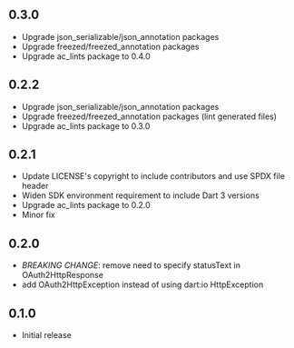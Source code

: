 ## 0.3.0

- Upgrade json_serializable/json_annotation packages
- Upgrade freezed/freezed_annotation packages
- Upgrade ac_lints package to 0.4.0

## 0.2.2

- Upgrade json_serializable/json_annotation packages
- Upgrade freezed/freezed_annotation packages (lint generated files)
- Upgrade ac_lints package to 0.3.0

## 0.2.1

- Update LICENSE's copyright to include contributors and use SPDX file header
- Widen SDK environment requirement to include Dart 3 versions
- Upgrade ac_lints package to 0.2.0
- Minor fix

## 0.2.0

- *BREAKING CHANGE*: remove need to specify statusText in OAuth2HttpResponse
- add OAuth2HttpException instead of using dart:io HttpException

## 0.1.0

- Initial release
